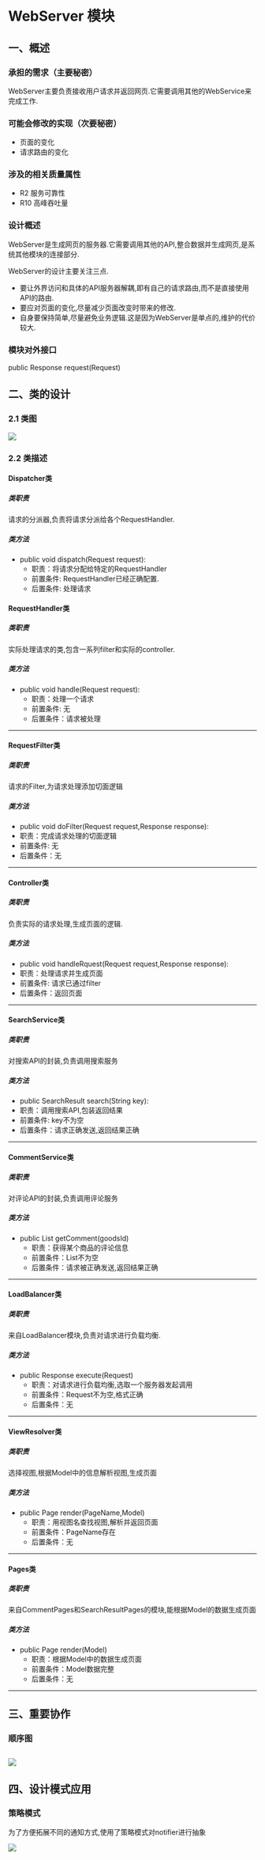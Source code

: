 # WebServer 模块

## 一、概述

### 承担的需求（主要秘密）

WebServer主要负责接收用户请求并返回网页.它需要调用其他的WebService来完成工作.

### 可能会修改的实现（次要秘密）

* 页面的变化
* 请求路由的变化

### 涉及的相关质量属性

* R2 服务可靠性
* R10 高峰吞吐量

### 设计概述

WebServer是生成网页的服务器.它需要调用其他的API,整合数据并生成网页,是系统其他模块的连接部分.

WebServer的设计主要关注三点.
* 要让外界访问和具体的API服务器解耦,即有自己的请求路由,而不是直接使用API的路由.
* 要应对页面的变化,尽量减少页面改变时带来的修改.
* 自身要保持简单,尽量避免业务逻辑.这是因为WebServer是单点的,维护的代价较大.

### 模块对外接口

public Response request\(Request\)  


## 二、类的设计

### 2.1 类图

![](/assets/sbin/webServerClass.png)

### 2.2 类描述

#### Dispatcher类

##### 类职责

请求的分派器,负责将请求分派给各个RequestHandler.

##### 类方法

* public void dispatch\(Request request\): 
  * 职责：将请求分配给特定的RequestHandler
  * 前置条件: RequestHandler已经正确配置.
  * 后置条件: 处理请求

#### RequestHandler类

##### 类职责

实际处理请求的类,包含一系列filter和实际的controller.

##### 类方法

* public void handle\(Request request\): 
  * 职责：处理一个请求
  * 前置条件: 无
  * 后置条件：请求被处理

---

#### RequestFilter类

##### 类职责

请求的Filter,为请求处理添加切面逻辑

##### 类方法

* public void doFilter\(Request request,Response response\):
* 职责：完成请求处理的切面逻辑
* 前置条件: 无
* 后置条件：无

---


#### Controller类

##### 类职责

负责实际的请求处理,生成页面的逻辑.

##### 类方法

* public void handleRquest(Request request,Response response):
* 职责：处理请求并生成页面
* 前置条件: 请求已通过filter
* 后置条件：返回页面


---

#### SearchService类

##### 类职责

对搜索API的封装,负责调用搜索服务

##### 类方法

* public SearchResult search(String key):
* 职责：调用搜索API,包装返回结果
* 前置条件: key不为空
* 后置条件：请求正确发送,返回结果正确

---


#### CommentService类

##### 类职责

对评论API的封装,负责调用评论服务

##### 类方法

* public List getComment\(goodsId\)
  * 职责：获得某个商品的评论信息
  * 前置条件：List不为空
  * 后置条件：请求被正确发送,返回结果正确

---

#### LoadBalancer类

##### 类职责

来自LoadBalancer模块,负责对请求进行负载均衡.

##### 类方法

* public Response execute\(Request\)
  * 职责：对请求进行负载均衡,选取一个服务器发起调用
  * 前置条件：Request不为空,格式正确
  * 后置条件：无

---

#### ViewResolver类

##### 类职责

选择视图,根据Model中的信息解析视图,生成页面

##### 类方法

* public Page render\(PageName,Model\)
  * 职责：用视图名查找视图,解析并返回页面
  * 前置条件：PageName存在
  * 后置条件：无

---

#### Pages类

##### 类职责

来自CommentPages和SearchResultPages的模块,能根据Model的数据生成页面

##### 类方法

* public Page render\(Model\)
  * 职责：根据Model中的数据生成页面
  * 前置条件：Model数据完整
  * 后置条件：无

---



## 三、重要协作

### 顺序图

![](/assets/sbin/WebServer顺序图.png)
---

## 四、设计模式应用

### 策略模式

为了方便拓展不同的通知方式,使用了策略模式对notifier进行抽象

![](/assets/sbin/RegisterNotifier.png)

